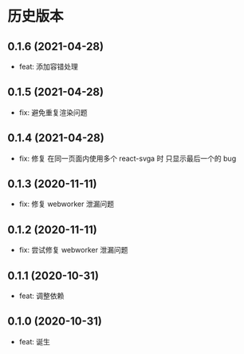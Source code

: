 # 历史版本

## 0.1.6 (2021-04-28)

- feat: 添加容错处理

## 0.1.5 (2021-04-28)

- fix: 避免重复渲染问题

## 0.1.4 (2021-04-28)

- fix: 修复 在同一页面内使用多个 react-svga 时 只显示最后一个的 bug

## 0.1.3 (2020-11-11)

- fix: 修复 webworker 泄漏问题

## 0.1.2 (2020-11-11)

- fix: 尝试修复 webworker 泄漏问题

## 0.1.1 (2020-10-31)

- feat: 调整依赖

## 0.1.0 (2020-10-31)

- feat: 诞生
